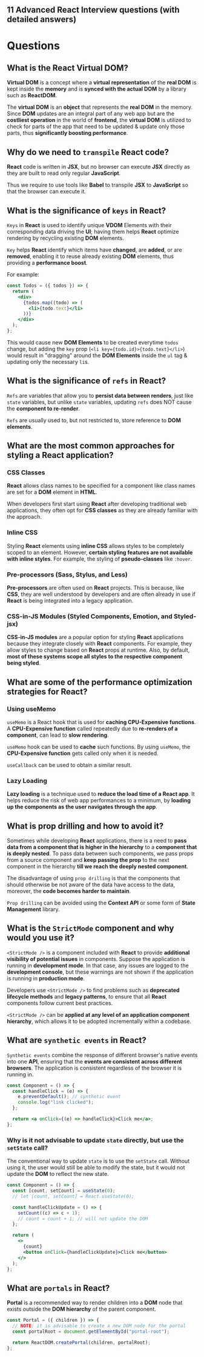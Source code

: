 ## 11 Advanced React Interview questions (with detailed answers)

# Questions
## What is the **React Virtual DOM**?

**Virtual DOM** is a concept where a **virtual representation** of the **real DOM** is kept inside the **memory** and is **synced with the actual DOM** by a library such as **ReactDOM**.

The **virtual DOM** is an **object** that represents the **real DOM** in the memory. Since **DOM** updates are an integral part of any web app but are the **costliest operation** in the world of **frontend**, the **virtual DOM** is utilized to check for parts of the app that need to be updated & update only those parts, thus **significantly boosting performance**.

## Why do we need to `transpile` **React** code?

**React** code is written in **JSX**, but no browser can execute **JSX** directly as they are built to read only regular **JavaScript**.

Thus we require to use tools like **Babel** to transpile **JSX** to **JavaScript** so that the browser can execute it.

## What is the significance of `keys` in **React**?

`Keys` in **React** is used to identify unique **VDOM** Elements with their corresponding data driving the **UI**; having them helps **React** optimize rendering by recycling existing **DOM** elements.

`Key` helps **React** identify which items have **changed**, are **added**, or are **removed**, enabling it to reuse already existing **DOM** elements, thus providing a **performance boost**.

For example:

```jsx
const Todos = ({ todos }) => {
  return (
    <div>
      {todos.map((todo) => (
        <li>{todo.text}</li>
      ))}
    </div>
  );
};
```

This would cause new **DOM Elements** to be created everytime `todos` change, but adding the `key` prop (`<li key={todo.id}>{todo.text}</li>`) would result in "dragging" around the **DOM Elements** inside the `ul` tag & updating only the necessary `li`s.

## What is the significance of `refs` in **React**?

`Refs` are variables that allow you to **persist data between renders**, just like `state` variables, but unlike `state` variables, updating `refs` does NOT cause the **component to re-render**.

`Refs` are usually used to, but not restricted to, store reference to **DOM elements**.

## What are the most common approaches for styling a **React** application?

### CSS Classes
**React** allows class names to be specified for a component like class names are set for a **DOM** element in **HTML**.

When developers first start using **React** after developing traditional web applications, they often opt for **CSS classes** as they are already familiar with the approach.

### Inline CSS
Styling **React** elements using **inline CSS** allows styles to be completely scoped to an element. However, **certain styling features are not available with inline styles**. For example, the styling of **pseudo-classes** like `:hover`.

### Pre-processors (Sass, Stylus, and Less)
**Pre-processors** are often used on **React** projects. This is because, like **CSS**, they are well understood by developers and are often already in use if **React** is being integrated into a legacy application.

### CSS-in-JS Modules (Styled Components, Emotion, and Styled-jsx)
**CSS-in-JS modules** are a popular option for styling **React** applications because they integrate closely with **React** components. For example, they allow styles to change based on **React** props at runtime. Also, by default, **most of these systems scope all styles to the respective component being styled**.

## What are some of the performance optimization strategies for **React**?

### Using useMemo
`useMemo` is a React hook that is used for **caching CPU-Expensive functions**. A **CPU-Expensive function** called repeatedly due to **re-renders of a component**, can lead to **slow rendering**.

`useMemo` hook can be used to **cache** such functions. By using `useMemo`, the **CPU-Expensive function** gets called only when it is needed.

`useCallback` can be used to obtain a similar result.

### Lazy Loading
**Lazy loading** is a technique used to **reduce the load time of a React app**. It helps reduce the risk of web app performances to a minimum, by **loading up the components as the user navigates through the app**.

## What is prop drilling and how to avoid it?
Sometimes while developing **React** applications, there is a need to **pass data from a component that is higher in the hierarchy** to a **component that is deeply nested**. To pass data between such components, we pass props from a source component and **keep passing the prop** to the next component in the hierarchy **till we reach the deeply nested component**.

The disadvantage of using `prop drilling` is that the components that should otherwise be not aware of the data have access to the data, moreover, the **code becomes harder to maintain**.

`Prop drilling` can be avoided using the **Context API** or some form of **State Management** library.

## What is the `StrictMode` component and why would you use it?

`<StrictMode />` is a component included with **React** to provide **additional visibility of potential issues** in components. Suppose the application is running in **development mode**. In that case, any issues are logged to the **development console**, but these warnings are not shown if the application is running in **production mode**.

Developers use `<StrictMode />` to find problems such as **deprecated lifecycle methods** and **legacy patterns**, to ensure that all **React** components follow current best practices.

`<StrictMode />` can be **applied at any level of an application component hierarchy**, which allows it to be adopted incrementally within a codebase.

## What are `synthetic events` in **React**?

`Synthetic events` combine the response of different browser's native events into one **API**, ensuring that the **events are consistent across different browsers**. The application is consistent regardless of the browser it is running in.

```jsx
const Component = () => {
  const handleClick = (e) => {
    e.preventDefault(); // synthetic event
    console.log("link clicked");
  };

  return <a onClick={(e) => handleClick}>Click me</a>;
};
```

### Why is it not advisable to update `state` directly, but use the `setState` call?

The conventional way to update `state` is to use the `setState` call. Without using it, the user would still be able to modify the state, but it would not update the **DOM** to reflect the new state.

```jsx
const Component = () => {
  const [count, setCount] = useState(0);
  // let [count, setCount] = React.useState(0);

  const handleClickUpdate = () => {
    setCount((c) => c + 1);
    // count = count + 1; // will not update the DOM
  };

  return (
    <>
      {count}
      <button onClick={handleClickUpdate}>Click me</button>
    </>
  );
};
```

## What are `portals` in **React**?
**Portal** is a recommended way to render children into a **DOM** node that exists outside the **DOM hierarchy** of the parent component.

```jsx
const Portal = ({ children }) => {
  // NOTE: it is advisable to create a new DOM node for the portal
  const portalRoot = document.getElementById("portal-root");

  return ReactDOM.createPortal(children, portalRoot);
};
```